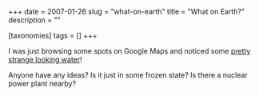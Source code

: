 +++
date = 2007-01-26
slug = "what-on-earth"
title = "What on Earth?"
description = ""

[taxonomies]
tags = []
+++

I was just browsing some spots on Google Maps and noticed some [pretty strange looking water](http://www.google.com/maps?q=Anchorage,+AK&ie=UTF8&z=9&ll=61.143235,-114.274292&spn=0.861633,3.47168&t=h&om=1)!

<!-- more -->

Anyone have any ideas? Is it just in some frozen state? Is there a nuclear power plant nearby?